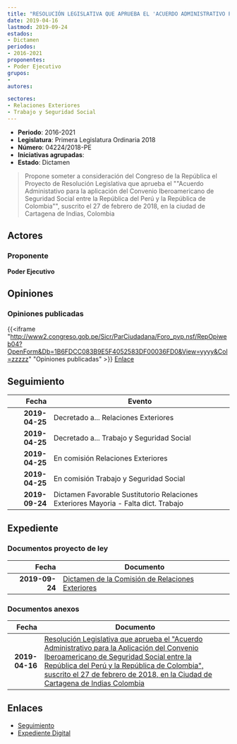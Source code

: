 ```yaml
---
title: "RESOLUCIÓN LEGISLATIVA QUE APRUEBA EL 'ACUERDO ADMINISTRATIVO PARA LA APLICACIÓN DEL CONVENIO IBEROAMERICANO DE SEGURIDAD SOCIAL ENTRE LA REPÚBLICA DEL PERÚ Y LA REPÚBLICA DE COLOMBIA"
date: 2019-04-16
lastmod: 2019-09-24
estados:
- Dictamen
periodos:
- 2016-2021
proponentes:
- Poder Ejecutivo
grupos:
- 
autores:

sectores:
- Relaciones Exteriores
- Trabajo y Seguridad Social
---
```

- **Periodo**: 2016-2021
- **Legislatura**: Primera Legislatura Ordinaria 2018
- **Número**: 04224/2018-PE
- **Iniciativas agrupadas**: 
- **Estado**: Dictamen

> Propone someter a consideración del Congreso de la República el Proyecto de Resolución Legislativa que aprueba el ""Acuerdo Administativo para la aplicación del Convenio Iberoamericano de Seguridad Social entre la República del Perú y la República de Colombia"", suscrito el 27 de febrero de 2018, en la ciudad de Cartagena de Indias, Colombia


## Actores

### Proponente

**Poder Ejecutivo**

## Opiniones

### Opiniones publicadas

{{<iframe "http://www2.congreso.gob.pe/Sicr/ParCiudadana/Foro_pvp.nsf/RepOpiweb04?OpenForm&Db=1B6FDCC083B9E5F4052583DF00036FD0&View=yyyy&Col=zzzzz" "Opiniones publicadas" >}}
[Enlace](http://www2.congreso.gob.pe/Sicr/ParCiudadana/Foro_pvp.nsf/RepOpiweb04?OpenForm&Db=1B6FDCC083B9E5F4052583DF00036FD0&View=yyyy&Col=zzzzz)


## Seguimiento

| Fecha | Evento |
|------:|--------|
| **2019-04-25** | Decretado a... Relaciones Exteriores |
| **2019-04-25** | Decretado a... Trabajo y Seguridad Social |
| **2019-04-25** | En comisión Relaciones Exteriores |
| **2019-04-25** | En comisión Trabajo y Seguridad Social |
| **2019-09-24** | Dictamen Favorable Sustitutorio Relaciones Exteriores Mayoria - Falta dict. Trabajo |

## Expediente

### Documentos proyecto de ley

| Fecha | Documento |
|------:|-----------|
| **2019-09-24** | [Dictamen de la Comisión de Relaciones Exteriores](http://www.leyes.congreso.gob.pe/Documentos/2016_2021/Dictamenes/Proyectos_de_Ley/04224DC20MAY20190924.pdf) |

### Documentos anexos

| Fecha | Documento |
|------:|-----------|
| **2019-04-16** | [Resolución Legislativa que aprueba el "Acuerdo Administrativo para la Aplicación del Convenio Iberoamericano de Seguridad Social entre la República del Perú y la República de Colombia", suscrito el 27 de febrero de 2018, en la Ciudad de Cartagena de Indias Colombia](http://www.leyes.congreso.gob.pe/Documentos/2016_2021/Proyectos_de_Ley_y_de_Resoluciones_Legislativas/PL0422420190416..pdf) |

## Enlaces

- [Seguimiento](http://www2.congreso.gob.pe/Sicr/TraDocEstProc/CLProLey2016.nsf/f7fff46988ca05b1052578e100829cc7/a6120c948cca7e84052583de006f623f?OpenDocument)
- [Expediente Digital](http://www2.congreso.gob.pe/Sicr/TraDocEstProc/CLProLey2016.nsf/f7fff46988ca05b1052578e100829cc7/a6120c948cca7e84052583de006f623f?OpenDocument&Click=05257FB7005EB655.eb71d0cf91d8294e05256cdf006b5706/$Body/0.1C6C)

